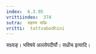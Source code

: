 ```yaml
---
index:  6.3.95
vrittiindex:  374
sutra:  सहस्य सध्रिः
vritti:  tattvabodhini 
---
```


सध्र्यङ्। भविषये अल्लोपदीर्घौ। सध्रीच इत्यादि।

